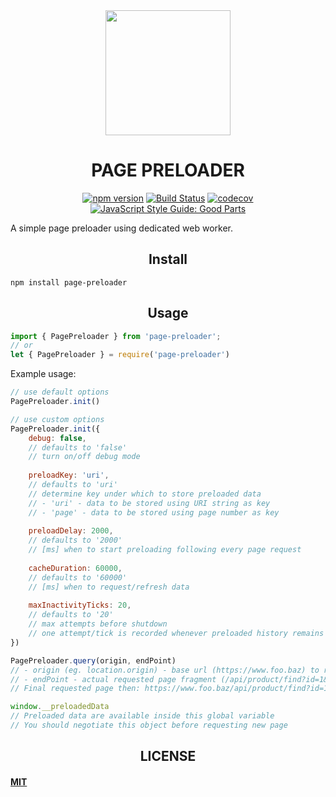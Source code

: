 <div align="center">
  <a href="https://github.com/davidgithub1980/page-preloader">
    <img width="200" src="http://drive.google.com/uc?export=view&id=1i7E0fKMq3uGjesasLG3AxM7G_PLK6hOp">
  </a>
  <h1>PAGE PRELOADER</h1>
  
  [![npm version](https://badge.fury.io/js/page-preloader.svg)](https://badge.fury.io/js/page-preloader)
  [![Build Status](https://travis-ci.com/davidgithub1980/page-preloader.png?branch=master)](https://travis-ci.com/davidgithub1980/page-preloader)
  [![codecov](https://codecov.io/gh/davidgithub1980/page-preloader/branch/master/graph/badge.svg)](https://codecov.io/gh/davidgithub1980/page-preloader)
  [![JavaScript Style Guide: Good Parts](https://img.shields.io/badge/code%20style-goodparts-brightgreen.svg?style=flat)](https://github.com/dwyl/goodparts "JavaScript The Good Parts")
  
</div>

A simple page preloader using dedicated web worker.

<h2 align="center">Install</h2>

```
npm install page-preloader
```

<h2 align="center">Usage</h2>

``` javascript
import { PagePreloader } from 'page-preloader';
// or
let { PagePreloader } = require('page-preloader')
```

Example usage:

``` javascript
// use default options
PagePreloader.init()

// use custom options
PagePreloader.init({
    debug: false, 
    // defaults to 'false'
    // turn on/off debug mode
    
    preloadKey: 'uri', 
    // defaults to 'uri'
    // determine key under which to store preloaded data
    // - 'uri' - data to be stored using URI string as key
    // - 'page' - data to be stored using page number as key
    
    preloadDelay: 2000,
    // defaults to '2000'
    // [ms] when to start preloading following every page request
    
    cacheDuration: 60000,
    // defaults to '60000'
    // [ms] when to request/refresh data
    
    maxInactivityTicks: 20, 
    // defaults to '20'
    // max attempts before shutdown
    // one attempt/tick is recorded whenever preloaded history remains unchanged
})

PagePreloader.query(origin, endPoint)
// - origin (eg. location.origin) - base url (https://www.foo.baz) to request
// - endPoint - actual requested page fragment (/api/product/find?id=1&page=2)
// Final requested page then: https://www.foo.baz/api/product/find?id=1&page=2

window.__preloadedData
// Preloaded data are available inside this global variable
// You should negotiate this object before requesting new page
```


<h2 align="center">LICENSE</h2>

#### [MIT](./LICENSE)
